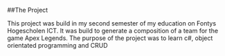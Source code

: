 ##The Project

This project was build in my second semester of my education on Fontys Hogescholen ICT.
It was build to generate a composition of a team for the game Apex Legends.
The purpose of the project was to learn c#, object orientated programming and CRUD
